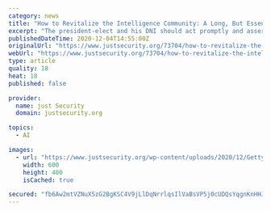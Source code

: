 ```yaml
---
category: news
title: "How to Revitalize the Intelligence Community: A Long, But Essential To-Do List"
excerpt: "The president-elect and his DNI should act promptly and assertively to reverse Trump’s mistreatment of the IC and invest in critical technologies."
publishedDateTime: 2020-12-04T14:55:00Z
originalUrl: "https://www.justsecurity.org/73704/how-to-revitalize-the-intelligence-community-a-long-but-essential-to-do-list/"
webUrl: "https://www.justsecurity.org/73704/how-to-revitalize-the-intelligence-community-a-long-but-essential-to-do-list/"
type: article
quality: 18
heat: 18
published: false

provider:
  name: just Security
  domain: justsecurity.org

topics:
  - AI

images:
  - url: "https://www.justsecurity.org/wp-content/uploads/2020/12/GettyImages-1287467902-1.jpg"
    width: 600
    height: 400
    isCached: true

secured: "fb6Aw2mtVZNuX5zG2BgKSC4V9jLlDqNrrlqsIlVaBsVP5j0cUDQsYqgnKnHHJ0Mw6I3/ZKZrxDqdSmTocVMn/WW64lLHNMu647jvc1IrJF1tjQEy+I1zC2O4eimCF4WFbLHLzZ65Ng8/UkJ7woFNpUPTTbRy/A1Kj5P1lUnVMMm6gpxcS9qK2xePTyNJkuocmy1hEzTXJK7zOZtupVhHsqMfLJgMXOsMpq3tAHJkuMOcxuiAr9/9TyOGjtibzyCFdRdS044ZKAOCL4TYQzXC1OumwM9b3ay0K9qPPdgimtf8S4bdApU3gl2lJ6VW6d3UO7PKqxFzKgIfJP7EEQv4niLwpo/9pXc7KGypmZk30WQ=;JCGSZYXUwWKIUCS+ulgmhQ=="
---
```


